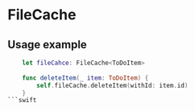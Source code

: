 # FileCache

## Usage example

```swift
    let fileCahce: FileCache<ToDoItem>
    
    func deleteItem(_ item: ToDoItem) {
        self.fileCache.deleteItem(withId: item.id)
    }
```swift
    
